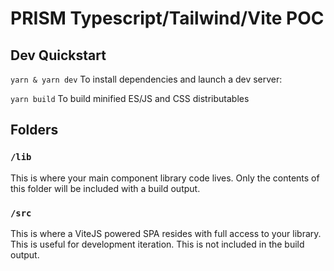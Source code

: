 # PRISM Typescript/Tailwind/Vite POC

## Dev Quickstart

`yarn & yarn dev` To install dependencies and launch a dev server:

`yarn build` To build minified ES/JS and CSS distributables

## Folders

### `/lib`

This is where your main component library code lives. Only the contents of this folder will be included with a build output.

### `/src`

This is where a ViteJS powered SPA resides with full access to your library. This is useful for development iteration. This is not included in the build output.
